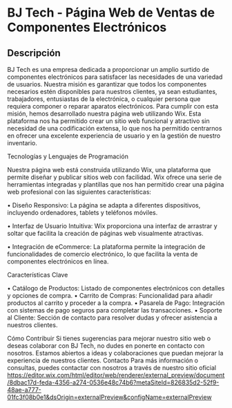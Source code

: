 # BJ Tech - Página Web de Ventas de Componentes Electrónicos
## Descripción
BJ Tech es una empresa dedicada a proporcionar un amplio surtido de componentes electrónicos para satisfacer las necesidades de una variedad de usuarios. Nuestra misión es garantizar que todos los componentes necesarios estén disponibles para nuestros clientes, ya sean estudiantes, trabajadores, entusiastas de la electrónica, o cualquier persona que requiera componer o reparar aparatos electrónicos.
Para cumplir con esta misión, hemos desarrollado nuestra página web utilizando Wix. Esta plataforma nos ha permitido crear un sitio web funcional y atractivo sin necesidad de una codificación extensa, lo que nos ha permitido centrarnos en ofrecer una excelente experiencia de usuario y en la gestión de nuestro inventario.

Tecnologías y Lenguajes de Programación

Nuestra página web está construida utilizando Wix, una plataforma que permite diseñar y publicar sitios web con facilidad. Wix ofrece una serie de herramientas integradas y plantillas que nos han permitido crear una página web profesional con las siguientes características:

•	Diseño Responsivo: La página se adapta a diferentes dispositivos, incluyendo ordenadores, tablets y teléfonos móviles.

•	Interfaz de Usuario Intuitiva: Wix proporciona una interfaz de arrastrar y soltar que facilita la creación de páginas web visualmente atractivas.

•	Integración de eCommerce: La plataforma permite la integración de funcionalidades de comercio electrónico, lo que facilita la venta de componentes electrónicos en línea.

Características Clave

•	Catálogo de Productos: Listado de componentes electrónicos con detalles y opciones de compra.
•	Carrito de Compras: Funcionalidad para añadir productos al carrito y proceder a la compra.
•	Pasarela de Pago: Integración con sistemas de pago seguros para completar las transacciones.
•	Soporte al Cliente: Sección de contacto para resolver dudas y ofrecer asistencia a nuestros clientes.

Cómo Contribuir
Si tienes sugerencias para mejorar nuestro sitio web o deseas colaborar con BJ Tech, no dudes en ponerte en contacto con nosotros. Estamos abiertos a ideas y colaboraciones que puedan mejorar la experiencia de nuestros clientes.
Contacto
Para más información o consultas, puedes contactar con nosotros a través de nuestro sitio oficial https://editor.wix.com/html/editor/web/renderer/external_preview/document/8dbac17d-feda-4356-a274-0536e48c74b6?metaSiteId=826835d2-52f9-48ae-a777-01fc3f08b0e1&dsOrigin=externalPreview&configName=externalPreview

